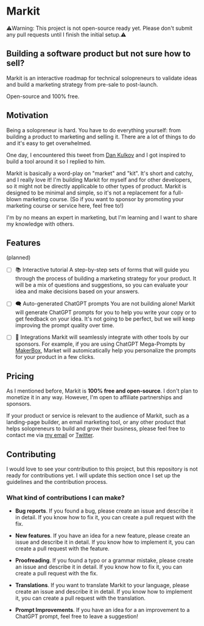 # Markit

⚠️Warning: This project is not open-source ready yet. Please don't submit any pull requests until I finish the initial setup.⚠️

## Building a software product but not sure how to sell?

Markit is an interactive roadmap for technical solopreneurs to validate ideas and build a marketing strategy from pre-sale to post-launch. 

Open-source and 100% free.

## Motivation

Being a solopreneur is hard. You have to do everything yourself: from building a product to marketing and selling it. There are a lot of things to do and it's easy to get overwhelmed.

One day, I encountered this tweet from [Dan Kulkov](https://twitter.com/quattonbud/status/1677043871619100677) and I got inspired to build a tool around it so I replied to him.

Markit is basically a word-play on "market" and "kit". It's short and catchy, and I really love it! I'm building Markit for myself and for other developers, so it might not be directly applicable to other types of product. Markit is designed to be minimal and simple, so it's not a replacement for a full-blown marketing course. (So if you want to sponsor by promoting your marketing course or service here, feel free to!)

I'm by no means an expert in marketing, but I'm learning and I want to share my knowledge with others.

## Features

(planned)

- [ ] 📚 Interactive tutorial
A step-by-step sets of forms that will guide you through the process of building a marketing strategy for your product. It will be a mix of questions and suggestions, so you can evaluate your idea and make decisions based on your answers.

- [ ] 🗨️ Auto-generated ChatGPT prompts
You are not building alone! Markit will generate ChatGPT prompts for you to help you write your copy or to get feedback on your idea. It's not going to be perfect, but we will keep improving the prompt quality over time.

- [ ] 🧩 Integrations
Markit will seamlessly integrate with other tools by our sponsors. For example, if you are using ChatGPT Mega-Prompts by [MakerBox](https://makerbox.club/), Market will automicatically help you personalize the prompts for your product in a few clicks.

## Pricing
As I mentioned before, Markit is **100% free and open-source**. I don't plan to monetize it in any way. However, I'm open to affiliate partnerships and sponsors.

If your product or service is relevant to the audience of Markit, such as a landing-page builder, an email marketing tool, or any other product that helps solopreneurs to build and grow their business, please feel free to contact me via [my email](mailto:quatton@skiff.com) or [Twitter](https://twitter.com/quattonbud).

## Contributing

I would love to see your contribution to this project, but this repository is not ready for contributions yet. I will update this section once I set up the guidelines and the contribution process.

### What kind of contributions I can make?

- **Bug reports**. If you found a bug, please create an issue and describe it in detail. If you know how to fix it, you can create a pull request with the fix.

- **New features**. If you have an idea for a new feature, please create an issue and describe it in detail. If you know how to implement it, you can create a pull request with the feature.

- **Proofreading**. If you found a typo or a grammar mistake, please create an issue and describe it in detail. If you know how to fix it, you can create a pull request with the fix.

- **Translations**. If you want to translate Markit to your language, please create an issue and describe it in detail. If you know how to implement it, you can create a pull request with the translation.

- **Prompt Improvements**. If you have an idea for a an improvement to a ChatGPT prompt, feel free to leave a suggestion!